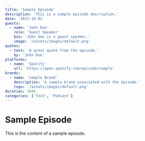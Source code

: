 ```yaml
---
title: 'Sample Episode'
description: 'This is a sample episode description.'
date: '2023-10-01'
guests:
  - name: 'John Doe'
    role: 'Guest Speaker'
    bio: 'John Doe is a guest speaker.'
    image: '/assets/images/default.png'
quotes:
  - text: 'A great quote from the episode.'
    by: 'John Doe'
platforms:
  - name: 'Spotify'
    url: 'https://open.spotify.com/episode/sample'
brands:
  - name: 'Sample Brand'
    description: 'A sample brand associated with the episode.'
    logo: '/assets/images/default.png'
duration: 3600
categories: ['Tech', 'Podcast']
---
```


# Sample Episode

This is the content of a sample episode.
